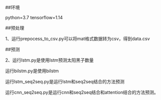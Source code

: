 ##环境

python=3.7
tensorflow=1.14

##预处理

1、运行prepocess_to_csv.py可以将mat格式数据转为csv，得到data.csv

##预测

2、运行lstm.py是使用lstm预测太阳黑子数量

运行bilstm.py是使用bilstm

运行lstm_seq2seq.py是运行lstm和seq2seq结合的方法预测

运行cnn_seq2seq.py是运行cnn和seq2seq结合和attention结合的方法预测。